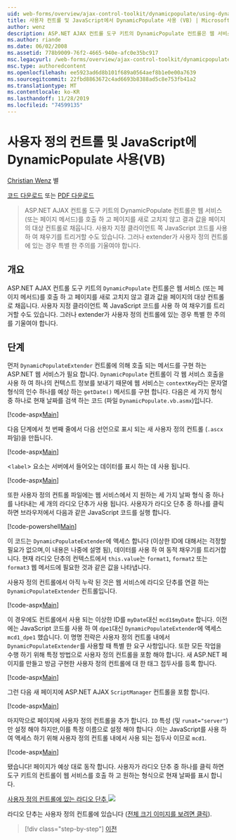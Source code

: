 ```yaml
---
uid: web-forms/overview/ajax-control-toolkit/dynamicpopulate/using-dynamicpopulate-with-a-user-control-and-javascript-vb
title: 사용자 컨트롤 및 JavaScript에서 DynamicPopulate 사용 (VB) | Microsoft Docs
author: wenz
description: ASP.NET AJAX 컨트롤 도구 키트의 DynamicPopulate 컨트롤은 웹 서비스 (또는 페이지 메서드)를 호출 하 고 결과 값을 t ...의 대상 컨트롤로 채웁니다.
ms.author: riande
ms.date: 06/02/2008
ms.assetid: 778b9009-76f2-4665-940e-afc0e35bc917
msc.legacyurl: /web-forms/overview/ajax-control-toolkit/dynamicpopulate/using-dynamicpopulate-with-a-user-control-and-javascript-vb
msc.type: authoredcontent
ms.openlocfilehash: ee5923ad6d8b101f689a0564aef8b1e0e00a7639
ms.sourcegitcommit: 22fbd8863672c4ad6693b8388ad5c8e753fb41a2
ms.translationtype: MT
ms.contentlocale: ko-KR
ms.lasthandoff: 11/28/2019
ms.locfileid: "74599135"
---
```

# <a name="using-dynamicpopulate-with-a-user-control-and-javascript-vb"></a>사용자 정의 컨트롤 및 JavaScript에 DynamicPopulate 사용(VB)

[Christian Wenz](https://github.com/wenz) 별

[코드 다운로드](https://download.microsoft.com/download/d/8/f/d8f2f6f9-1b7c-46ad-9252-e1fc81bdea3e/dynamicpopulate2.vb.zip) 또는 [PDF 다운로드](https://download.microsoft.com/download/b/6/a/b6ae89ee-df69-4c87-9bfb-ad1eb2b23373/dynamicpopulate2VB.pdf)

> ASP.NET AJAX 컨트롤 도구 키트의 DynamicPopulate 컨트롤은 웹 서비스 (또는 페이지 메서드)를 호출 하 고 페이지를 새로 고치지 않고 결과 값을 페이지의 대상 컨트롤로 채웁니다. 사용자 지정 클라이언트 쪽 JavaScript 코드를 사용 하 여 채우기를 트리거할 수도 있습니다. 그러나 extender가 사용자 정의 컨트롤에 있는 경우 특별 한 주의를 기울여야 합니다.

## <a name="overview"></a>개요

ASP.NET AJAX 컨트롤 도구 키트의 `DynamicPopulate` 컨트롤은 웹 서비스 (또는 페이지 메서드)를 호출 하 고 페이지를 새로 고치지 않고 결과 값을 페이지의 대상 컨트롤로 채웁니다. 사용자 지정 클라이언트 쪽 JavaScript 코드를 사용 하 여 채우기를 트리거할 수도 있습니다. 그러나 extender가 사용자 정의 컨트롤에 있는 경우 특별 한 주의를 기울여야 합니다.

## <a name="steps"></a>단계

먼저 `DynamicPopulateExtender` 컨트롤에 의해 호출 되는 메서드를 구현 하는 ASP.NET 웹 서비스가 필요 합니다. `DynamicPopulate` 컨트롤이 각 웹 서비스 호출을 사용 하 여 하나의 컨텍스트 정보를 보내기 때문에 웹 서비스는 `contextKey`라는 문자열 형식의 인수 하나를 예상 하는 `getDate()` 메서드를 구현 합니다. 다음은 세 가지 형식 중 하나로 현재 날짜를 검색 하는 코드 (파일 `DynamicPopulate.vb.asmx`)입니다.

[!code-aspx[Main](using-dynamicpopulate-with-a-user-control-and-javascript-vb/samples/sample1.aspx)]

다음 단계에서 첫 번째 줄에서 다음 선언으로 표시 되는 새 사용자 정의 컨트롤 (`.ascx` 파일)을 만듭니다.

[!code-aspx[Main](using-dynamicpopulate-with-a-user-control-and-javascript-vb/samples/sample2.aspx)]

&lt;`label`&gt; 요소는 서버에서 들어오는 데이터를 표시 하는 데 사용 됩니다.

[!code-aspx[Main](using-dynamicpopulate-with-a-user-control-and-javascript-vb/samples/sample3.aspx)]

또한 사용자 정의 컨트롤 파일에는 웹 서비스에서 지 원하는 세 가지 날짜 형식 중 하나를 나타내는 세 개의 라디오 단추가 사용 됩니다. 사용자가 라디오 단추 중 하나를 클릭 하면 브라우저에서 다음과 같은 JavaScript 코드를 실행 합니다.

[!code-powershell[Main](using-dynamicpopulate-with-a-user-control-and-javascript-vb/samples/sample4.ps1)]

이 코드는 `DynamicPopulateExtender`에 액세스 합니다 (이상한 ID에 대해서는 걱정할 필요가 없으며,이 내용은 나중에 설명 됨), 데이터를 사용 하 여 동적 채우기를 트리거합니다. 현재 라디오 단추의 컨텍스트에서 `this.value`는 `format1`, `format2` 또는 `format3` 웹 메서드에 필요한 것과 같은 값을 나타냅니다.

사용자 정의 컨트롤에서 아직 누락 된 것은 웹 서비스에 라디오 단추를 연결 하는 `DynamicPopulateExtender` 컨트롤입니다.

[!code-aspx[Main](using-dynamicpopulate-with-a-user-control-and-javascript-vb/samples/sample5.aspx)]

이 경우에도 컨트롤에서 사용 되는 이상한 ID를 `myDate`대신 `mcd1$myDate` 합니다. 이전에는 JavaScript 코드를 사용 하 여 `dpe1`대신 `DynamicPopulateExtender`에 액세스 `mcd1_dpe1` 했습니다. 이 명명 전략은 사용자 정의 컨트롤 내에서 `DynamicPopulateExtender`를 사용할 때 특별 한 요구 사항입니다. 또한 모든 작업을 수행 하기 위해 특정 방법으로 사용자 정의 컨트롤을 포함 해야 합니다. 새 ASP.NET 페이지를 만들고 방금 구현한 사용자 정의 컨트롤에 대 한 태그 접두사를 등록 합니다.

[!code-aspx[Main](using-dynamicpopulate-with-a-user-control-and-javascript-vb/samples/sample6.aspx)]

그런 다음 새 페이지에 ASP.NET AJAX `ScriptManager` 컨트롤을 포함 합니다.

[!code-aspx[Main](using-dynamicpopulate-with-a-user-control-and-javascript-vb/samples/sample7.aspx)]

마지막으로 페이지에 사용자 정의 컨트롤을 추가 합니다. `ID` 특성 (및 `runat="server"`)만 설정 해야 하지만,이를 특정 이름으로 설정 해야 합니다 .이는 JavaScript를 사용 하 여 액세스 하기 위해 사용자 정의 컨트롤 내에서 사용 되는 접두사 이므로 `mcd1`.

[!code-aspx[Main](using-dynamicpopulate-with-a-user-control-and-javascript-vb/samples/sample8.aspx)]

됐습니다! 페이지가 예상 대로 동작 합니다. 사용자가 라디오 단추 중 하나를 클릭 하면 도구 키트의 컨트롤이 웹 서비스를 호출 하 고 원하는 형식으로 현재 날짜를 표시 합니다.

[사용자 정의 컨트롤에 있는 라디오 단추 ![](using-dynamicpopulate-with-a-user-control-and-javascript-vb/_static/image2.png)](using-dynamicpopulate-with-a-user-control-and-javascript-vb/_static/image1.png)

라디오 단추는 사용자 정의 컨트롤에 있습니다 ([전체 크기 이미지를 보려면 클릭](using-dynamicpopulate-with-a-user-control-and-javascript-vb/_static/image3.png)).

> [!div class="step-by-step"]
> [이전](dynamically-populating-a-control-using-javascript-code-vb.md)
